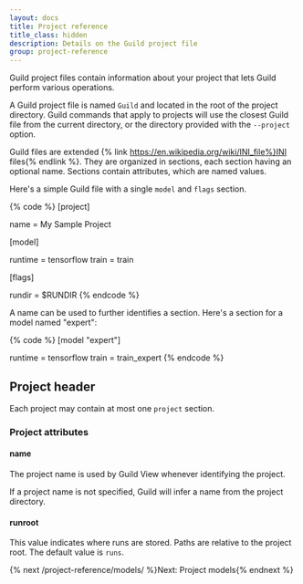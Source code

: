 ```yaml
---
layout: docs
title: Project reference
title_class: hidden
description: Details on the Guild project file
group: project-reference
---
```


Guild project files contain information about your project that lets
Guild perform various operations.

A Guild project file is named `Guild` and located in the root of the
project directory. Guild commands that apply to projects will use the
closest Guild file from the current directory, or the directory
provided with the `--project` option.

Guild files are extended {% link
https://en.wikipedia.org/wiki/INI_file%}INI files{% endlink %}. They
are organized in sections, each section having an optional
name. Sections contain attributes, which are named values.

Here's a simple Guild file with a single `model` and `flags` section.

{% code %}
[project]

name = My Sample Project

[model]

runtime = tensorflow
train = train

[flags]

rundir = $RUNDIR
{% endcode %}

A name can be used to further identifies a section. Here's a section
for a model named "expert":

{% code %}
[model "expert"]

runtime = tensorflow
train = train_expert
{% endcode %}

## Project header

Each project may contain at most one `project` section.

### Project attributes

#### name

The project name is used by Guild View whenever identifying the project.

If a project name is not specified, Guild will infer a name from the
project directory.

#### runroot

This value indicates where runs are stored. Paths are relative to the
project root. The default value is `runs`.

{% next /project-reference/models/ %}Next: Project models{% endnext %}
